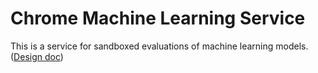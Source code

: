 # Chrome Machine Learning Service

This is a service for sandboxed evaluations of machine learning models.
([Design doc](https://docs.google.com/document/d/1i5uSTFe3uKwHifVQ0aFs6kYfsGlCt_ZGCiOgqcYM0Tg/edit?usp=sharing))
